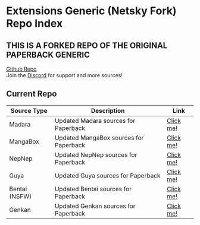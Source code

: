 # Extensions Generic (Netsky Fork) Repo Index

## THIS IS A FORKED REPO OF THE ORIGINAL PAPERBACK GENERIC

[Github Repo](https://github.com/rupindersingh90410/extensions-generic)
<br>
Join the [Discord](https://discord.gg/rmf6jQpMU9) for support and more sources!

## Current Repo

| Source Type | Description |          Link |
| ---        |    ----   |         --- |
| Madara      | Updated Madara sources for Paperback      | [Click me!](https://github.com/rupindersingh90410/extensions-generic.github.io/tree/gh-pages/madara)    |
| MangaBox   | Updated MangaBox sources for Paperback     |  [Click me!](https://thenetsky.github.io/extensions-generic/mangabox/)    |
| NepNep   | Updated NepNep sources for Paperback     |  [Click me!](https://thenetsky.github.io/extensions-generic/nepnep/)    |
| Guya   | Updated Guya sources for Paperback     |  [Click me!](https://thenetsky.github.io/extensions-generic/guya/)    |
| Bentai (NSFW)  | Updated Bentai sources for Paperback     |  [Click me!](https://thenetsky.github.io/extensions-generic/bentai/)    |
| Genkan  | Updated Genkan sources for Paperback     |  [Click me!](https://thenetsky.github.io/extensions-generic/genkan/)    |
